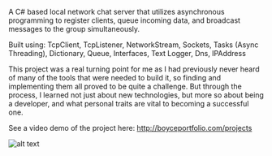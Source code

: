 A C# based local network chat server that utilizes asynchronous programming to register clients, queue incoming data, and broadcast messages to the group simultaneously.

Built using: TcpClient, TcpListener, NetworkStream, Sockets, Tasks (Async Threading), Dictionary, Queue, Interfaces, Text Logger, Dns, IPAddress

This project was a real turning point for me as I had previously never heard of many of the tools that were needed to build it, so finding and implementing them all proved to be quite a challenge. But through the process, I learned not just about new technologies, but more so about being a developer, and what personal traits are vital to becoming a successful one.

See a video demo of the project here: http://boyceportfolio.com/projects


![alt text](https://github.com/jdboyce/TCP_Chat_Room/blob/master/ChatServer/GitHub_Cover.png)
